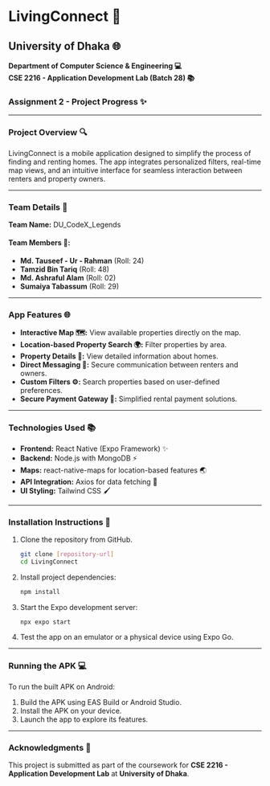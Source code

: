 # LivingConnect 🏡

## **University of Dhaka 🌐**  
**Department of Computer Science & Engineering 💻**  
**CSE 2216 - Application Development Lab (Batch 28) 📚**

### **Assignment 2 - Project Progress ✨**

---

### **Project Overview 🔍**
LivingConnect is a mobile application designed to simplify the process of finding and renting homes. The app integrates personalized filters, real-time map views, and an intuitive interface for seamless interaction between renters and property owners.

---

### **Team Details 🧠**
**Team Name:** DU_CodeX_Legends

#### **Team Members 👥:**
- **Md. Tauseef - Ur - Rahman** (Roll: 24)
- **Tamzid Bin Tariq** (Roll: 48)
- **Md. Ashraful Alam** (Roll: 02)
- **Sumaiya Tabassum** (Roll: 29)

---

### **App Features 🌐**
- **Interactive Map 🗺:** View available properties directly on the map.
- **Location-based Property Search 🌍:** Filter properties by area.
- **Property Details 🔗:** View detailed information about homes.
- **Direct Messaging 📢:** Secure communication between renters and owners.
- **Custom Filters ⚙️:** Search properties based on user-defined preferences.
- **Secure Payment Gateway 🛒:** Simplified rental payment solutions.

---

### **Technologies Used 📚**
- **Frontend:** React Native (Expo Framework) ✨
- **Backend:** Node.js with MongoDB ⚡️
- **Maps:** react-native-maps for location-based features 🌏
- **API Integration:** Axios for data fetching 🔗
- **UI Styling:** Tailwind CSS 🖌️

---

### **Installation Instructions 🔧**
1. Clone the repository from GitHub.
   ```bash
   git clone [repository-url]
   cd LivingConnect
   ```
2. Install project dependencies:
   ```bash
   npm install
   ```
3. Start the Expo development server:
   ```bash
   npx expo start
   ```
4. Test the app on an emulator or a physical device using Expo Go.

---

### **Running the APK 💻**
To run the built APK on Android:
1. Build the APK using EAS Build or Android Studio.
2. Install the APK on your device.
3. Launch the app to explore its features.

---

### **Acknowledgments 🙏**
This project is submitted as part of the coursework for **CSE 2216 - Application Development Lab** at **University of Dhaka**.


